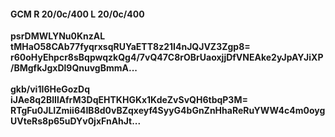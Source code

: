 #### GCM R 20/0c/400 L 20/0c/400
**psrDMWLYNu0KnzAL**<br/>**tMHaO58CAb77fyqrxsqRUYaETT8z21I4nJQJVZ3Zgp8=**<br/>**r60oHyEhpcr8sBqpwqzkQg4/7vQ47C8rOBrUaoxjjDfVNEAke2yJpAYJiXP/BMgfkJgxDl9QnuvgBmmA...**<br/><br/>
**gkb/vi1I6HeGozDq**<br/>**iJAe8q2BlIlAfrM3DqEHTKHGKx1KdeZvSvQH6tbqP3M=**<br/>**RTgFu0JLIZmii64IB8d0vBZqxeyf4SyyG4bGnZnHhaReRuYWW4c4m0oygUVteRs8p65uDYv0jxFnAhJt...**